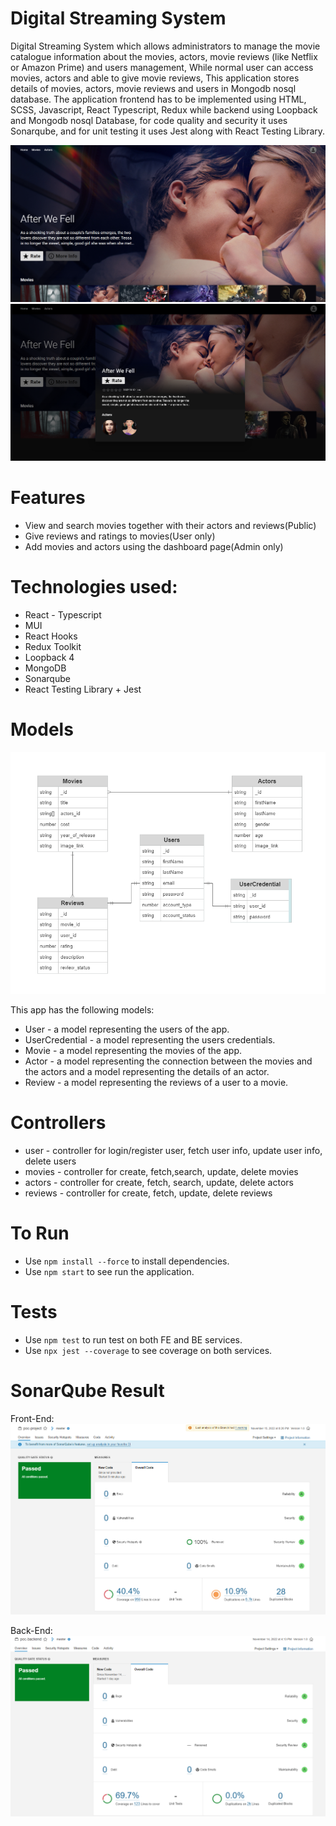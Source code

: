 # Digital Streaming System

Digital Streaming System which allows administrators to manage the movie catalogue information about the movies, actors, movie reviews (like Netflix or Amazon Prime) and users management, While normal user can access movies, actors and able to give movie reviews, This application stores details of movies, actors, movie reviews and users in Mongodb nosql database. The application frontend has to be implemented using HTML, SCSS, Javascript, React Typescript, Redux while backend using Loopback and Mongodb nosql Database, for code quality and security it uses Sonarqube, and for unit testing it uses Jest along with React Testing Library.

![moviereview](./home.png)
![moviereview](./view.png)

# Features

- View and search movies together with their actors and reviews(Public)
- Give reviews and ratings to movies(User only)
- Add movies and actors using the dashboard page(Admin only)

# Technologies used:

- React - Typescript
- MUI
- React Hooks
- Redux Toolkit
- Loopback 4
- MongoDB
- Sonarqube
- React Testing Library + Jest

# Models

![ERD](./erd.png)

This app has the following models:

- User - a model representing the users of the app.
- UserCredential - a model representing the users credentials.
- Movie - a model representing the movies of the app.
- Actor - a model representing the connection between the movies and the actors and a model representing the details of an actor.
- Review - a model representing the reviews of a user to a movie.

# Controllers

- user - controller for login/register user, fetch user info, update user info, delete users
- movies - controller for create, fetch,search, update, delete movies
- actors - controller for create, fetch, search, update, delete actors
- reviews - controller for create, fetch, update, delete reviews

# To Run

- Use `npm install --force` to install dependencies.
- Use `npm start` to see run the application.

# Tests

- Use `npm test` to run test on both FE and BE services.
- Use `npx jest --coverage` to see coverage on both services.

# SonarQube Result

Front-End:
![FE](./fe.png)

Back-End:
![BE](./be.png)
